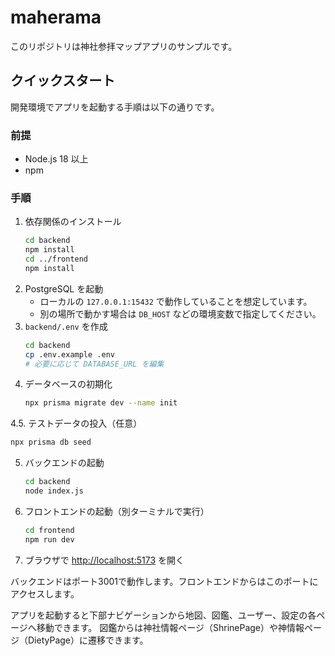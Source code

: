 # maherama

このリポジトリは神社参拝マップアプリのサンプルです。

## クイックスタート

開発環境でアプリを起動する手順は以下の通りです。

### 前提
- Node.js 18 以上
- npm

### 手順
1. 依存関係のインストール
   ```bash
   cd backend
   npm install
   cd ../frontend
   npm install
   ```
2. PostgreSQL を起動
   - ローカルの `127.0.0.1:15432` で動作していることを想定しています。
   - 別の場所で動かす場合は `DB_HOST` などの環境変数で指定してください。
3. `backend/.env` を作成
   ```bash
   cd backend
   cp .env.example .env
   # 必要に応じて DATABASE_URL を編集
   ```
4. データベースの初期化
   ```bash
   npx prisma migrate dev --name init
   ```
4.5. テストデータの投入（任意）
   ```bash
   npx prisma db seed
   ```
5. バックエンドの起動
   ```bash
   cd backend
   node index.js
   ```
6. フロントエンドの起動（別ターミナルで実行）
   ```bash
   cd frontend
   npm run dev
   ```
7. ブラウザで [http://localhost:5173](http://localhost:5173) を開く

バックエンドはポート3001で動作します。フロントエンドからはこのポートにアクセスします。

アプリを起動すると下部ナビゲーションから地図、図鑑、ユーザー、設定の各ページへ移動できます。
図鑑からは神社情報ページ（ShrinePage）や神情報ページ（DietyPage）に遷移できます。
